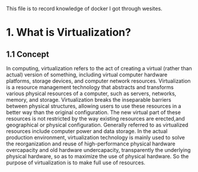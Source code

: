 This file is to record knowledge of docker I got through wesites.

# 1. What is Virtualization?

## 1.1 Concept
In computing, virtualization refers to the act of creating a virtual (rather than actual) version of something, including virtual computer hardware platforms, storage devices, and computer network resources.
Virtualization is a resource management technology that abstracts and transforms various physical resources of a computer, such as servers, networks, memory, and storage. Virtualization breaks the inseparable barriers between physical structures, allowing users to use these resources in a better way than the original configuration. The new virtual part of these resources is not restricted by the way existing resources are erected,and geographical or physical configuration. Generally referred to as virtualized resources include computer power and data storage.
In the actual production environment, virtualization technology is mainly used to solve the reorganization and reuse of high-performance physical hardware overcapacity and old hardware undercapacity, transparently the underlying physical hardware, so as to maximize the use of physical hardware. So the purpose of virtualization is to make full use of resources.
